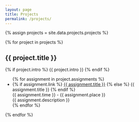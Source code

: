 ```yaml
---
layout: page
title: Projects
permalink: /projects/
---
```


{% assign projects = site.data.projects.projects %}

<section>
    {% for project in projects %}
    <h2>{{ project.title }}</h2>
    {% if project.intro %}
    {{ project.intro }}
    {% endif %}
    <ul>
        {% for assignment in project.assignments %}
        <li>
            <span>
                {% if assignment.link %}
                <a href="{{ assignment.link }}" target="_blank">{{ assignment.title }}</a>
                {% else %}
                {{ assignment.title }}
                {% endif %}
            </span>
            <br>
            <span class="time">{{ assignment.time }}</span> - <span >{{ assignment.place }}</span>
            <br>
            <span>{{ assignment.description }}</span>
        </li>
        {% endfor %}
    </ul>
    {% endfor %}
</section>
